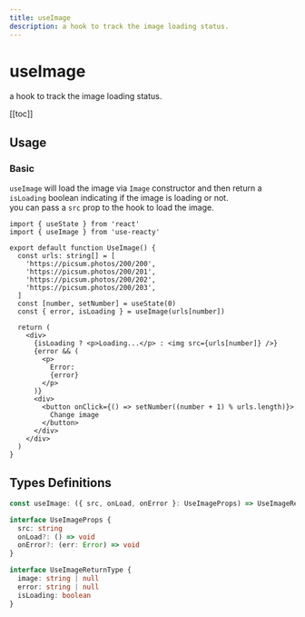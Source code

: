 ```yaml
---
title: useImage
description: a hook to track the image loading status.
---
```


# useImage

a hook to track the image loading status.

[[toc]]

## Usage

### Basic

`useImage` will load the image via `Image` constructor and then return a `isLoading` boolean indicating if the image is loading or not.
<br />
you can pass a `src` prop to the hook to load the image.

```tsx
import { useState } from 'react'
import { useImage } from 'use-reacty'

export default function UseImage() {
  const urls: string[] = [
    'https://picsum.photos/200/200',
    'https://picsum.photos/200/201',
    'https://picsum.photos/200/202',
    'https://picsum.photos/200/203',
  ]
  const [number, setNumber] = useState(0)
  const { error, isLoading } = useImage(urls[number])

  return (
    <div>
      {isLoading ? <p>Loading...</p> : <img src={urls[number]} />}
      {error && (
        <p>
          Error:
          {error}
        </p>
      )}
      <div>
        <button onClick={() => setNumber((number + 1) % urls.length)}>
          Change image
        </button>
      </div>
    </div>
  )
}
```

<div>
<div ref="demo"></div>
</div>

## Types Definitions

```ts
const useImage: ({ src, onLoad, onError }: UseImageProps) => UseImageReturnType

interface UseImageProps {
  src: string
  onLoad?: () => void
  onError?: (err: Error) => void
}

interface UseImageReturnType {
  image: string | null
  error: string | null
  isLoading: boolean
}
```

<script setup>
import { createElement } from 'react'
import { createRoot } from 'react-dom/client'
import { ref, onMounted } from 'vue'
import UseImage from './use-image.tsx'

const demo = ref()

onMounted(() => {
  const root = createRoot(demo.value)
  root.render(createElement(UseImage, {}, null))
})

</script>
